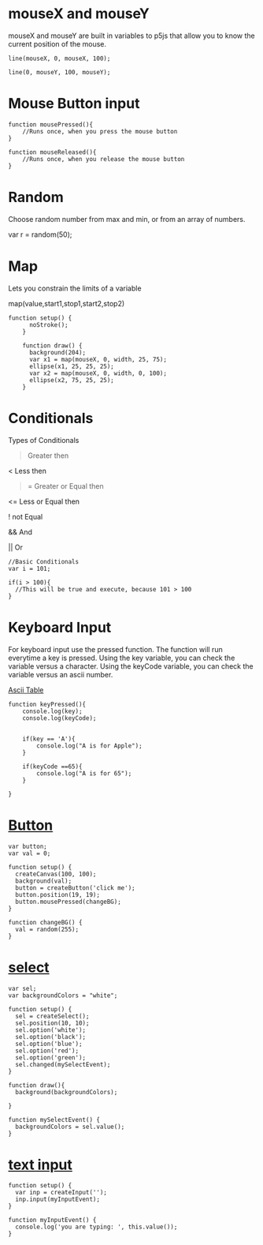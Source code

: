 # mouseX and mouseY

mouseX and mouseY are built in variables to p5js that allow you to know the current position of the mouse.

```
line(mouseX, 0, mouseX, 100);

line(0, mouseY, 100, mouseY);
```

# Mouse Button input

```
function mousePressed(){
    //Runs once, when you press the mouse button
}

function mouseReleased(){
    //Runs once, when you release the mouse button
}
```

# Random

Choose random number from max and min, or from an array of numbers.

  var r = random(50);


# Map

Lets you constrain the limits of a variable

map(value,start1,stop1,start2,stop2)

```
function setup() {
      noStroke();
    }

    function draw() {
      background(204);
      var x1 = map(mouseX, 0, width, 25, 75);
      ellipse(x1, 25, 25, 25);
      var x2 = map(mouseX, 0, width, 0, 100);
      ellipse(x2, 75, 25, 25);
    }
```
# Conditionals

 Types of Conditionals

> Greater then

< Less then

>= Greater or Equal then

<= Less or Equal then

! not Equal

&& And

|| Or

```
//Basic Conditionals
var i = 101;

if(i > 100){
  //This will be true and execute, because 101 > 100
}
```

# Keyboard Input

For keyboard input use the pressed function. The function will run everytime a key is pressed. Using the key variable, you can check the variable versus a character. Using the keyCode variable, you can check the variable versus an ascii number.

[Ascii Table](http://www.asciitable.com/)

```
function keyPressed(){
    console.log(key);
    console.log(keyCode);


    if(key == 'A'){
        console.log("A is for Apple");
    }

    if(keyCode ==65){
        console.log("A is for 65");
    }

}
```


# [Button](https://p5js.org/reference/#/p5/createButton)

```
var button;
var val = 0;

function setup() {
  createCanvas(100, 100);
  background(val);
  button = createButton('click me');
  button.position(19, 19);
  button.mousePressed(changeBG);
}

function changeBG() {
  val = random(255);
}
```

# [select](https://p5js.org/reference/#/p5/createSelect)

```
var sel;
var backgroundColors = "white";

function setup() {
  sel = createSelect();
  sel.position(10, 10);
  sel.option('white');
  sel.option('black');
  sel.option('blue');
  sel.option('red');
  sel.option('green');
  sel.changed(mySelectEvent);
}

function draw(){
  background(backgroundColors);

}

function mySelectEvent() {
  backgroundColors = sel.value();
}

```
# [text input](https://p5js.org/reference/#/p5/createInput)

```
function setup() {
  var inp = createInput('');
  inp.input(myInputEvent);
}

function myInputEvent() {
  console.log('you are typing: ', this.value());
}

```
